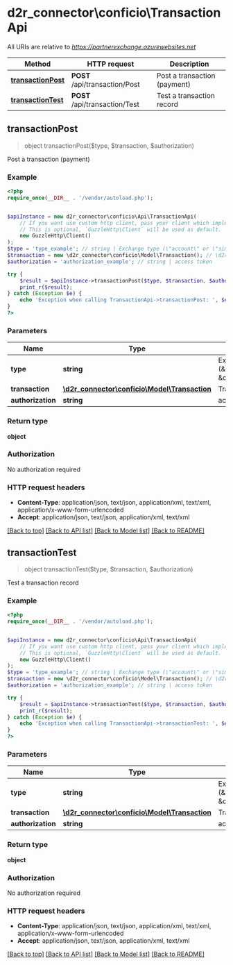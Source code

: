 # d2r_connector\conficio\TransactionApi

All URIs are relative to *https://partnerexchange.azurewebsites.net*

Method | HTTP request | Description
------------- | ------------- | -------------
[**transactionPost**](TransactionApi.md#transactionPost) | **POST** /api/transaction/Post | Post a transaction (payment)
[**transactionTest**](TransactionApi.md#transactionTest) | **POST** /api/transaction/Test | Test a transaction record



## transactionPost

> object transactionPost($type, $transaction, $authorization)

Post a transaction (payment)

### Example

```php
<?php
require_once(__DIR__ . '/vendor/autoload.php');


$apiInstance = new d2r_connector\conficio\Api\TransactionApi(
    // If you want use custom http client, pass your client which implements `GuzzleHttp\ClientInterface`.
    // This is optional, `GuzzleHttp\Client` will be used as default.
    new GuzzleHttp\Client()
);
$type = 'type_example'; // string | Exchange type (\"account\" or \"simpleaccount\")
$transaction = new \d2r_connector\conficio\Model\Transaction(); // \d2r_connector\conficio\Model\Transaction | Transaction record
$authorization = 'authorization_example'; // string | access token

try {
    $result = $apiInstance->transactionPost($type, $transaction, $authorization);
    print_r($result);
} catch (Exception $e) {
    echo 'Exception when calling TransactionApi->transactionPost: ', $e->getMessage(), PHP_EOL;
}
?>
```

### Parameters


Name | Type | Description  | Notes
------------- | ------------- | ------------- | -------------
 **type** | **string**| Exchange type (\&quot;account\&quot; or \&quot;simpleaccount\&quot;) |
 **transaction** | [**\d2r_connector\conficio\Model\Transaction**](../Model/Transaction.md)| Transaction record |
 **authorization** | **string**| access token | [optional]

### Return type

**object**

### Authorization

No authorization required

### HTTP request headers

- **Content-Type**: application/json, text/json, application/xml, text/xml, application/x-www-form-urlencoded
- **Accept**: application/json, text/json, application/xml, text/xml

[[Back to top]](#) [[Back to API list]](../../README.md#documentation-for-api-endpoints)
[[Back to Model list]](../../README.md#documentation-for-models)
[[Back to README]](../../README.md)


## transactionTest

> object transactionTest($type, $transaction, $authorization)

Test a transaction record

### Example

```php
<?php
require_once(__DIR__ . '/vendor/autoload.php');


$apiInstance = new d2r_connector\conficio\Api\TransactionApi(
    // If you want use custom http client, pass your client which implements `GuzzleHttp\ClientInterface`.
    // This is optional, `GuzzleHttp\Client` will be used as default.
    new GuzzleHttp\Client()
);
$type = 'type_example'; // string | Exchange type (\"account\" or \"simpleaccount\")
$transaction = new \d2r_connector\conficio\Model\Transaction(); // \d2r_connector\conficio\Model\Transaction | Transaction record
$authorization = 'authorization_example'; // string | access token

try {
    $result = $apiInstance->transactionTest($type, $transaction, $authorization);
    print_r($result);
} catch (Exception $e) {
    echo 'Exception when calling TransactionApi->transactionTest: ', $e->getMessage(), PHP_EOL;
}
?>
```

### Parameters


Name | Type | Description  | Notes
------------- | ------------- | ------------- | -------------
 **type** | **string**| Exchange type (\&quot;account\&quot; or \&quot;simpleaccount\&quot;) |
 **transaction** | [**\d2r_connector\conficio\Model\Transaction**](../Model/Transaction.md)| Transaction record |
 **authorization** | **string**| access token | [optional]

### Return type

**object**

### Authorization

No authorization required

### HTTP request headers

- **Content-Type**: application/json, text/json, application/xml, text/xml, application/x-www-form-urlencoded
- **Accept**: application/json, text/json, application/xml, text/xml

[[Back to top]](#) [[Back to API list]](../../README.md#documentation-for-api-endpoints)
[[Back to Model list]](../../README.md#documentation-for-models)
[[Back to README]](../../README.md)

